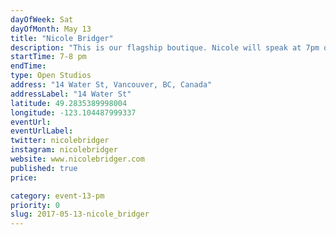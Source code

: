 ```yaml
---
dayOfWeek: Sat
dayOfMonth: May 13
title: "Nicole Bridger"
description: "This is our flagship boutique. Nicole will speak at 7pm on our brand philosophy and design principles. Drinks, nibbles and good conversation. Guests will also receive 15% discount to shop."
startTime: 7-8 pm
endTime: 
type: Open Studios
address: "14 Water St, Vancouver, BC, Canada"
addressLabel: "14 Water St"
latitude: 49.2835389998004
longitude: -123.104487999337
eventUrl: 
eventUrlLabel: 
twitter: nicolebridger
instagram: nicolebridger
website: www.nicolebridger.com
published: true
price: 

category: event-13-pm
priority: 0
slug: 2017-05-13-nicole_bridger
---
```

